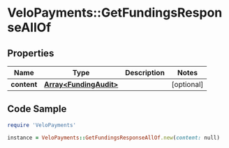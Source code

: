 # VeloPayments::GetFundingsResponseAllOf

## Properties

Name | Type | Description | Notes
------------ | ------------- | ------------- | -------------
**content** | [**Array&lt;FundingAudit&gt;**](FundingAudit.md) |  | [optional] 

## Code Sample

```ruby
require 'VeloPayments'

instance = VeloPayments::GetFundingsResponseAllOf.new(content: null)
```


